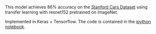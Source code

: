 
This model achieves 86% accuracy on the [Stanford Cars Dataset](https://ai.stanford.edu/~jkrause/cars/car_dataset.html) using transfer learning with resnet152 pretrained on ImageNet.

Implemented in Keras + Tensorflow.  The code is contained in the [ipython notebook](https://github.com/tleyden/StanfordCars/blob/master/StanfordCars.ipynb).
